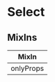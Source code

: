 # Select

## MixIns

<!-- @vuese:Select:mixIns:start -->
|MixIn|
|---|
|onlyProps|

<!-- @vuese:Select:mixIns:end -->


